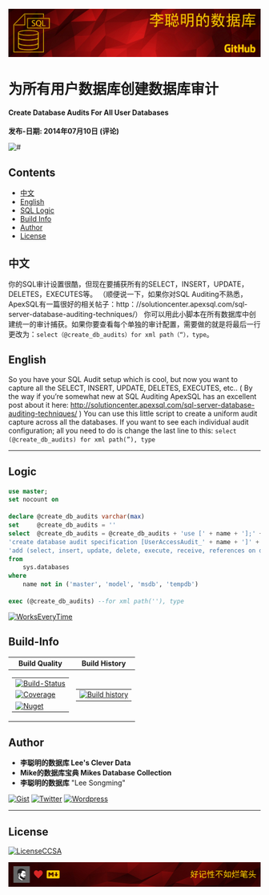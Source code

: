 ![CLEVER DATA GIT REPO](https://raw.githubusercontent.com/LiCongMingDeShujuku/git-resources/master/0-clever-data-github.png "李聪明的数据库")

# 为所有用户数据库创建数据库审计
#### Create Database Audits For All User Databases
**发布-日期: 2014年07月10日 (评论)**

![#](images/image0012.png?raw=true "#")

## Contents

- [中文](#中文)
- [English](#English)
- [SQL Logic](#Logic)
- [Build Info](#Build-Info)
- [Author](#Author)
- [License](#License) 


## 中文
你的SQL审计设置很酷，但现在要捕获所有的SELECT，INSERT，UPDATE，DELETES，EXECUTES等。
（顺便说一下，如果你对SQL Auditing不熟悉，ApexSQL有一篇很好的相关帖子：http：//solutioncenter.apexsql.com/sql-server-database-auditing-techniques/）
你可以用此小脚本在所有数据库中创建统一的审计捕获。如果你要查看每个单独的审计配置，需要做的就是将最后一行更改为：`select（@create_db_audits）for xml path（“），type`。

## English
So you have your SQL Audit setup which is cool, but now you want to capture all the SELECT, INSERT, UPDATE, DELETES, EXECUTES, etc..
( By the way if you’re somewhat new at SQL Auditing ApexSQL has an excellent post about it here: http://solutioncenter.apexsql.com/sql-server-database-auditing-techniques/ )
You can use this little script to create a uniform audit capture across all the databases. If you want to see each individual audit configuration; all you need to do is change the last line to this: `select (@create_db_audits) for xml path(”), type`


---
## Logic
```SQL
use master;
set nocount on
 
declare	@create_db_audits varchar(max)
set 	@create_db_audits = ''
select 	@create_db_audits = @create_db_audits + 'use [' + name + '];' + char(10) +
'create database audit specification [UserAccessAudit_' + name + ']' + char(10) + 'for server audit [MyServerAuditName]' + char(10) +
'add (select, insert, update, delete, execute, receive, references on database::' + name + ' by public)' + char(10) + 'with (state = on);' + char(10) + char(10)
from 
	sys.databases 
where 
	name not in ('master', 'model', 'msdb', 'tempdb')
 
exec (@create_db_audits) --for xml path(''), type


```



[![WorksEveryTime](https://forthebadge.com/images/badges/60-percent-of-the-time-works-every-time.svg)](https://shitday.de/)

## Build-Info

| Build Quality | Build History |
|--|--|
|<table><tr><td>[![Build-Status](https://ci.appveyor.com/api/projects/status/pjxh5g91jpbh7t84?svg?style=flat-square)](#)</td></tr><tr><td>[![Coverage](https://coveralls.io/repos/github/tygerbytes/ResourceFitness/badge.svg?style=flat-square)](#)</td></tr><tr><td>[![Nuget](https://img.shields.io/nuget/v/TW.Resfit.Core.svg?style=flat-square)](#)</td></tr></table>|<table><tr><td>[![Build history](https://buildstats.info/appveyor/chart/tygerbytes/resourcefitness)](#)</td></tr></table>|

## Author

- **李聪明的数据库 Lee's Clever Data**
- **Mike的数据库宝典 Mikes Database Collection**
- **李聪明的数据库** "Lee Songming"

[![Gist](https://img.shields.io/badge/Gist-李聪明的数据库-<COLOR>.svg)](https://gist.github.com/congmingshuju)
[![Twitter](https://img.shields.io/badge/Twitter-mike的数据库宝典-<COLOR>.svg)](https://twitter.com/mikesdatawork?lang=en)
[![Wordpress](https://img.shields.io/badge/Wordpress-mike的数据库宝典-<COLOR>.svg)](https://mikesdatawork.wordpress.com/)

---
## License
[![LicenseCCSA](https://img.shields.io/badge/License-CreativeCommonsSA-<COLOR>.svg)](https://creativecommons.org/share-your-work/licensing-types-examples/)

![Lee Songming](https://raw.githubusercontent.com/LiCongMingDeShujuku/git-resources/master/1-clever-data-github.png "李聪明的数据库")

